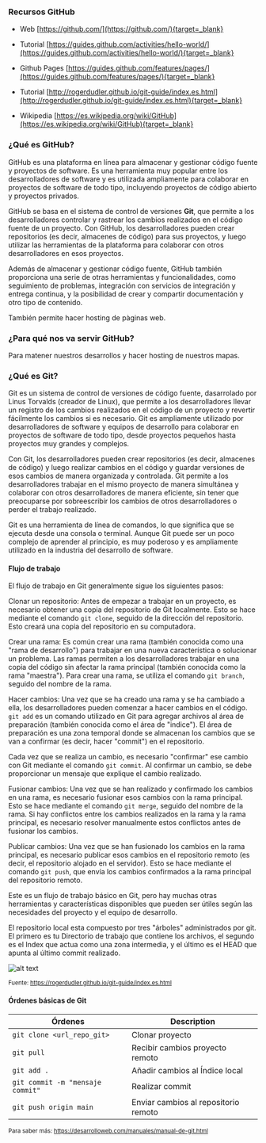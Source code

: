 
###  Recursos GitHub

* Web
[https://github.com/](https://github.com/){target=_blank}

* Tutorial
[https://guides.github.com/activities/hello-world/](https://guides.github.com/activities/hello-world/){target=_blank}

* Github Pages
[https://guides.github.com/features/pages/](https://guides.github.com/features/pages/){target=_blank}

* Tutorial
[http://rogerdudler.github.io/git-guide/index.es.html](http://rogerdudler.github.io/git-guide/index.es.html){target=_blank}

* Wikipedia
[https://es.wikipedia.org/wiki/GitHub](https://es.wikipedia.org/wiki/GitHub){target=_blank}

    
### ¿Qué es GitHub?
GitHub es una plataforma en línea para almacenar y gestionar código fuente y proyectos de software. Es una herramienta muy popular entre los desarrolladores de software y es utilizada ampliamente para colaborar en proyectos de software de todo tipo, incluyendo proyectos de código abierto y proyectos privados.

GitHub se basa en el sistema de control de versiones **Git**, que permite a los desarrolladores controlar y rastrear los cambios realizados en el código fuente de un proyecto. Con GitHub, los desarrolladores pueden crear repositorios (es decir, almacenes de código) para sus proyectos, y luego utilizar las herramientas de la plataforma para colaborar con otros desarrolladores en esos proyectos.

Además de almacenar y gestionar código fuente, GitHub también proporciona una serie de otras herramientas y funcionalidades, como seguimiento de problemas, integración con servicios de integración y entrega continua, y la posibilidad de crear y compartir documentación y otro tipo de contenido.

También permite hacer hosting de pàginas web.

### ¿Para qué nos va servir GitHub? 
Para matener nuestros desarrollos y hacer hosting de nuestros mapas.

### ¿Qué es Git?

Git es un sistema de control de versiones de código fuente, dasarrolado por Linus Torvalds (creador de Linux), que permite a los desarrolladores llevar un registro de los cambios realizados en el código de un proyecto y revertir fácilmente los cambios si es necesario. Git es ampliamente utilizado por desarrolladores de software y equipos de desarrollo para colaborar en proyectos de software de todo tipo, desde proyectos pequeños hasta proyectos muy grandes y complejos.

Con Git, los desarrolladores pueden crear repositorios (es decir, almacenes de código) y luego realizar cambios en el código y guardar versiones de esos cambios de manera organizada y controlada. Git permite a los desarrolladores trabajar en el mismo proyecto de manera simultánea y colaborar con otros desarrolladores de manera eficiente, sin tener que preocuparse por sobreescribir los cambios de otros desarrolladores o perder el trabajo realizado.

Git es una herramienta de línea de comandos, lo que significa que se ejecuta desde una consola o terminal. Aunque Git puede ser un poco complejo de aprender al principio, es muy poderoso y es ampliamente utilizado en la industria del desarrollo de software.

#### Flujo de trabajo

El flujo de trabajo en Git generalmente sigue los siguientes pasos:

Clonar un repositorio: Antes de empezar a trabajar en un proyecto, es necesario obtener una copia del repositorio de Git localmente. Esto se hace mediante el comando `git clone`, seguido de la dirección del repositorio. Esto creará una copia del repositorio en su computadora.

Crear una rama: Es común crear una rama (también conocida como una "rama de desarrollo") para trabajar en una nueva característica o solucionar un problema. Las ramas permiten a los desarrolladores trabajar en una copia del código sin afectar la rama principal (también conocida como la rama "maestra"). Para crear una rama, se utiliza el comando `git branch`, seguido del nombre de la rama.

Hacer cambios: Una vez que se ha creado una rama y se ha cambiado a ella, los desarrolladores pueden comenzar a hacer cambios en el código. 
`git add` es un comando utilizado en Git para agregar archivos al área de preparación (también conocida como el área de "indice"). El área de preparación es una zona temporal donde se almacenan los cambios que se van a confirmar (es decir, hacer "commit") en el repositorio.

Cada vez que se realiza un cambio, es necesario "confirmar" ese cambio con Git mediante el comando `git commit`. Al confirmar un cambio, se debe proporcionar un mensaje que explique el cambio realizado.

Fusionar cambios: Una vez que se han realizado y confirmado los cambios en una rama, es necesario fusionar esos cambios con la rama principal. Esto se hace mediante el comando `git merge`, seguido del nombre de la rama. Si hay conflictos entre los cambios realizados en la rama y la rama principal, es necesario resolver manualmente estos conflictos antes de fusionar los cambios.

Publicar cambios: Una vez que se han fusionado los cambios en la rama principal, es necesario publicar esos cambios en el repositorio remoto (es decir, el repositorio alojado en el servidor). Esto se hace mediante el comando `git push`, que envía los cambios confirmados a la rama principal del repositorio remoto.

Este es un flujo de trabajo básico en Git, pero hay muchas otras herramientas y características disponibles que pueden ser útiles según las necesidades del proyecto y el equipo de desarrollo.



El repositorio local esta compuesto por tres "árboles" administrados por git. El primero es tu Directorio de trabajo que contiene los archivos, el segundo es el Index que actua como una zona intermedia, y el último es el HEAD que apunta al último commit realizado.

![alt text](img/trees.png "github")

<sub>Fuente: https://rogerdudler.github.io/git-guide/index.es.html</sub>

#### Órdenes básicas de Git

| Órdenes     | Description                          |
| ----------- | ------------------------------------ |
| `git clone <url_repo_git>`       | Clonar proyecto |
| `git pull`       | Recibir cambios proyecto remoto |
| `git add .`    | Añadir cambios al Índice local |
| `git commit -m "mensaje commit"`    | Realizar commit|
| `git push origin main`    | Enviar cambios al repositorio remoto |

<sub>Para saber más: https://desarrolloweb.com/manuales/manual-de-git.html</sub>


 
